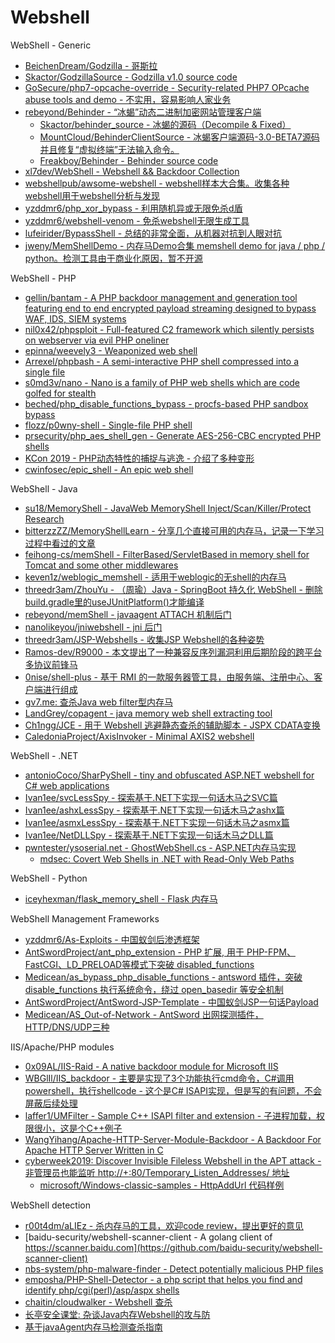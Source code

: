 # Webshell

WebShell - Generic

* [BeichenDream/Godzilla - 哥斯拉](https://github.com/BeichenDream/Godzilla)
* [Skactor/GodzillaSource - Godzilla v1.0 source code](https://github.com/Skactor/GodzillaSource)
* [GoSecure/php7-opcache-override - Security-related PHP7 OPcache abuse tools and demo - 不实用，容易影响人家业务](https://github.com/GoSecure/php7-opcache-override)
* [rebeyond/Behinder - “冰蝎”动态二进制加密网站管理客户端](https://github.com/rebeyond/Behinder)
  * [Skactor/behinder_source - 冰蝎的源码（Decompile & Fixed）](https://github.com/Skactor/behinder_source)
  * [MountCloud/BehinderClientSource - 冰蝎客户端源码-3.0-BETA7源码并且修复“虚拟终端”无法输入命令。](https://github.com/MountCloud/BehinderClientSource)
  * [Freakboy/Behinder - Behinder source code](https://github.com/Freakboy/Behinder)
* [xl7dev/WebShell - Webshell && Backdoor Collection](https://github.com/xl7dev/WebShell)
* [webshellpub/awsome-webshell - webshell样本大合集。收集各种webshell用于webshell分析与发现](https://github.com/webshellpub/awsome-webshell)
* [yzddmr6/php_xor_bypass - 利用随机异或无限免杀d盾](https://github.com/yzddmr6/php_xor_bypass)
* [yzddmr6/webshell-venom - 免杀webshell无限生成工具](https://github.com/yzddmr6/webshell-venom)
* [lufeirider/BypassShell - 总结的非常全面，从机器对抗到人眼对抗](https://github.com/lufeirider/BypassShell)
* [jweny/MemShellDemo - 内存马Demo合集 memshell demo for java / php / python。检测工具由于商业化原因，暂不开源](https://github.com/jweny/MemShellDemo)

WebShell - PHP

* [gellin/bantam - A PHP backdoor management and generation tool featuring end to end encrypted payload streaming designed to bypass WAF, IDS, SIEM systems](https://github.com/gellin/bantam)
* [nil0x42/phpsploit - Full-featured C2 framework which silently persists on webserver via evil PHP oneliner](https://github.com/nil0x42/phpsploit)
* [epinna/weevely3 - Weaponized web shell](https://github.com/epinna/weevely3)
* [Arrexel/phpbash - A semi-interactive PHP shell compressed into a single file](https://github.com/Arrexel/phpbash)
* [s0md3v/nano - Nano is a family of PHP web shells which are code golfed for stealth](https://github.com/s0md3v/nano)
* [beched/php_disable_functions_bypass - procfs-based PHP sandbox bypass](https://github.com/beched/php_disable_functions_bypass)
* [flozz/p0wny-shell - Single-file PHP shell](https://github.com/flozz/p0wny-shell)
* [prsecurity/php_aes_shell_gen - Generate AES-256-CBC encrypted PHP shells](https://github.com/prsecurity/php_aes_shell_gen)
* [KCon 2019 - PHP动态特性的捕捉与逃逸 - 介绍了多种变形](https://github.com/knownsec/KCon/blob/master/2019/25%E6%97%A5/PHP%E5%8A%A8%E6%80%81%E7%89%B9%E6%80%A7%E7%9A%84%E6%8D%95%E6%8D%89%E4%B8%8E%E9%80%83%E9%80%B8.pdf)
* [cwinfosec/epic_shell - An epic web shell](https://github.com/cwinfosec/epic_shell)

WebShell - Java

* [su18/MemoryShell - JavaWeb MemoryShell Inject/Scan/Killer/Protect Research](https://github.com/su18/MemoryShell)
* [bitterzzZZ/MemoryShellLearn - 分享几个直接可用的内存马，记录一下学习过程中看过的文章](https://github.com/bitterzzZZ/MemoryShellLearn)
* [feihong-cs/memShell - FilterBased/ServletBased in memory shell for Tomcat and some other middlewares](https://github.com/feihong-cs/memShell)
* [keven1z/weblogic_memshell - 适用于weblogic的无shell的内存马](https://github.com/keven1z/weblogic_memshell)
* [threedr3am/ZhouYu - （周瑜）Java - SpringBoot 持久化 WebShell - 删除build.gradle里的useJUnitPlatform()才能编译](https://github.com/threedr3am/ZhouYu)
* [rebeyond/memShell - javaagent ATTACH 机制后门](https://github.com/rebeyond/memShell)
* [nanolikeyou/jniwebshell - jni 后门](https://github.com/nanolikeyou/jniwebshell)
* [threedr3am/JSP-Webshells - 收集JSP Webshell的各种姿势](https://github.com/threedr3am/JSP-Webshells)
* [Ramos-dev/R9000 - 本文提出了一种兼容反序列漏洞利用后期阶段的跨平台多协议前锋马](https://github.com/Ramos-dev/R9000)
* [0nise/shell-plus - 基于 RMI 的一款服务器管工具，由服务端、注册中心、客户端进行组成](https://github.com/0nise/shell-plus)
* [gv7.me: 查杀Java web filter型内存马](http://gv7.me/articles/2020/kill-java-web-filter-memshell/)
* [LandGrey/copagent - java memory web shell extracting tool](https://github.com/LandGrey/copagent)
* [Ch1ngg/JCE - 用于 Webshell 逃避静态查杀的辅助脚本 - JSPX CDATA变换](https://github.com/Ch1ngg/JCE)
* [CaledoniaProject/AxisInvoker - Minimal AXIS2 webshell](https://github.com/CaledoniaProject/AxisInvoker)

WebShell - .NET 

* [antonioCoco/SharPyShell - tiny and obfuscated ASP.NET webshell for C# web applications](https://github.com/antonioCoco/SharPyShell)
* [Ivan1ee/svcLessSpy - 探索基于.NET下实现一句话木马之SVC篇](https://github.com/Ivan1ee/svcLessSpy)
* [Ivan1ee/ashxLessSpy - 探索基于.NET下实现一句话木马之ashx篇](https://github.com/Ivan1ee/ashxLessSpy)
* [Ivan1ee/asmxLessSpy - 探索基于.NET下实现一句话木马之asmx篇](https://github.com/Ivan1ee/asmxLessSpy)
* [Ivan1ee/NetDLLSpy - 探索基于.NET下实现一句话木马之DLL篇](https://github.com/Ivan1ee/NetDLLSpy)
* [pwntester/ysoserial.net - GhostWebShell.cs - ASP.NET内存马实现](https://github.com/pwntester/ysoserial.net/blob/master/ExploitClass/GhostWebShell.cs)
  * [mdsec: Covert Web Shells in .NET with Read-Only Web Paths](https://www.mdsec.co.uk/2020/10/covert-web-shells-in-net-with-read-only-web-paths/)

WebShell - Python

* [iceyhexman/flask_memory_shell - Flask 内存马](https://github.com/iceyhexman/flask_memory_shell)

WebShell Management Frameworks

* [yzddmr6/As-Exploits - 中国蚁剑后渗透框架](https://github.com/yzddmr6/As-Exploits)
* [AntSwordProject/ant_php_extension - PHP 扩展, 用于 PHP-FPM、FastCGI、LD_PRELOAD等模式下突破 disabled_functions](https://github.com/AntSwordProject/ant_php_extension)
* [Medicean/as_bypass_php_disable_functions - antsword 插件，突破 disable_functions 执行系统命令，绕过 open_basedir 等安全机制](https://github.com/Medicean/as_bypass_php_disable_functions)
* [AntSwordProject/AntSword-JSP-Template - 中国蚁剑JSP一句话Payload](https://github.com/AntSwordProject/AntSword-JSP-Template)
* [Medicean/AS_Out-of-Network - AntSword 出网探测插件，HTTP/DNS/UDP三种](https://github.com/Medicean/AS_Out-of-Network)

IIS/Apache/PHP modules

* [0x09AL/IIS-Raid - A native backdoor module for Microsoft IIS](https://github.com/0x09AL/IIS-Raid)
* [WBGlIl/IIS_backdoor - 主要是实现了3个功能执行cmd命令，C#调用powershell，执行shellcode - 这个是C# ISAPI实现，但是写的有问题，不会屏蔽后续处理](https://github.com/WBGlIl/IIS_backdoor)
* [laffer1/UMFilter - Sample C++ ISAPI filter and extension - 子进程加载，权限很小，这是个C++例子](https://github.com/laffer1/UMFilter)
* [WangYihang/Apache-HTTP-Server-Module-Backdoor - A Backdoor For Apache HTTP Server Written in C](https://github.com/WangYihang/Apache-HTTP-Server-Module-Backdoor)
* [cyberweek2019: Discover Invisible Fileless Webshell in the APT attack - 非管理员也能监听 http://+:80/Temporary_Listen_Addresses/ 地址](https://cyberweek.ae/materials/2019/D1%20COMMSEC%20-%20Discover%20Invisible%20Fileless%20Webshell%20in%20the%20APT%20Attack%20-%20Tim%20Yeh%20%26%20Dove%20Chiu.pdf)
  * [microsoft/Windows-classic-samples - HttpAddUrl 代码样例](https://github.com/microsoft/Windows-classic-samples/blob/master/Samples/Win7Samples/netds/http/server/main.c)

WebShell detection

* [r00t4dm/aLIEz - 杀内存马的工具，欢迎code review，提出更好的意见](https://github.com/r00t4dm/aLIEz)
* [baidu-security/webshell-scanner-client - A golang client of https://scanner.baidu.com](https://github.com/baidu-security/webshell-scanner-client)
* [nbs-system/php-malware-finder - Detect potentially malicious PHP files](https://github.com/nbs-system/php-malware-finder)
* [emposha/PHP-Shell-Detector - a php script that helps you find and identify php/cgi(perl)/asp/aspx shells](https://github.com/emposha/PHP-Shell-Detector)
* [chaitin/cloudwalker - Webshell 查杀](https://github.com/chaitin/cloudwalker)
* [长亭安全课堂: 杂谈Java内存Webshell的攻与防](https://mp.weixin.qq.com/s/DRbGeVOcJ8m9xo7Gin45kQ)
* [基于javaAgent内存马检测查杀指南](https://mp.weixin.qq.com/s/Whta6akjaZamc3nOY1Tvxg)

